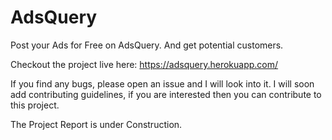 # AdsQuery
Post your Ads for Free on AdsQuery. And get potential customers.

Checkout the project live here: https://adsquery.herokuapp.com/

If you find any bugs, please open an issue and I will look into it.
I will soon add contributing guidelines, if you are interested then you can
contribute to this project.

The Project Report is under Construction.